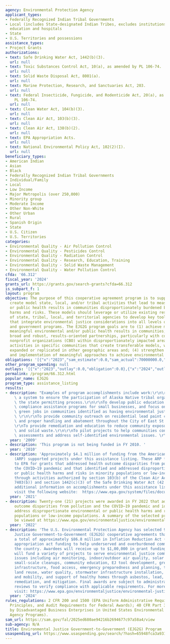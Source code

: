 ```yaml
---
agency: Environmental Protection Agency
applicant_types:
- Federally Recognized Indian Tribal Governments
- Local (includes State-designated Indian Tribes, excludes institutions of higher
  education and hospitals
- State
- U.S. Territories and possessions
assistance_types:
- Project Grants
authorizations:
- text: Safe Drinking Water Act, 1442(b)(3).
  url: null
- text: Toxic Substances Control Act, 10(a), as amended by PL 106-74.
  url: null
- text: Solid Waste Disposal Act, 8001(a).
  url: null
- text: Marine Protection, Research, and Sanctuaries Act, 203.
  url: null
- text: Federal Insecticide, Fungicide, and Rodenticide Act, 20(a), as amended by
    PL 106-74.
  url: null
- text: Clean Water Act, 104(b)(3).
  url: null
- text: Clean Air Act, 103(b)(3).
  url: null
- text: Clean Air Act, 138(b)(2).
  url: null
- text: EPA Appropriation Acts.
  url: null
- text: National Environmental Policy Act, 102(2)(I).
  url: null
beneficiary_types:
- American Indian
- Asian
- Black
- Federally Recognized Indian Tribal Governments
- Individual/Family
- Local
- Low Income
- Major Metropolis (over 250,000)
- Minority group
- Moderate Income
- Other Non-White
- Other Urban
- Rural
- Spanish Origin
- State
- U.S. Citizen
- U.S. Territories
categories:
- Environmental Quality - Air Pollution Control
- Environmental Quality - Pesticides Control
- Environmental Quality - Radiation Control
- Environmental Quality - Research, Education, Training
- Environmental Quality - Solid Waste Management
- Environmental Quality - Water Pollution Control
cfda: '66.312'
fiscal_year: '2024'
grants_url: https://grants.gov/search-grants?cfda=66.312
is_subpart_f: 1
layout: program
objective: The purpose of this cooperative agreement program is to support and/or
  create model state, local, and/or tribal activities that lead to measurable environmental
  or public health results in communities disproportionately burdened by environmental
  harms and risks. These models should leverage or utilize existing resources or assets
  of state, tribal, local, and territorial agencies to develop key tools and processes
  that integrate environmental justice considerations into all levels of government
  and government programs. The EJG2G program goals are to (1) achieve measurable and
  meaningful environmental and/or public health results in communities; (2) build
  broad and robust, results-oriented partnerships, particularly with community-based
  nonprofit organizations (CBO) within disproportionately impacted areas; (3) pilot
  activities in specific communities that create transferable models, which can be
  expanded or replicated in other geographic areas and; (4) strengthen the development
  and implementation of meaningful approaches to achieve environmental justice.
obligations: '[{"x":"2023","sam_estimate":0.0,"sam_actual":70000000.0,"usa_spending_actual":0.0},{"x":"2024","sam_estimate":0.0,"sam_actual":81491078.0,"usa_spending_actual":82435696.0},{"x":"2025","sam_estimate":0.0,"sam_actual":11759999.0,"usa_spending_actual":0.0}]'
other_program_spending: null
outlays: '[{"x":"2023","outlay":0.0,"obligation":0.0},{"x":"2024","outlay":182484.02,"obligation":82435696.0},{"x":"2025","outlay":0.0,"obligation":0.0}]'
permalink: /program/66.312.html
popular_name: EJG2G
program_type: assistance_listing
results:
- description: "Examples of program accomplishments include work:\r\n\r\nTo develop\
    \ a system to ensure the participation of Alaska Native tribal organizations in\
    \ the state permitting process.\r\n\r\nTo develop public education programs, create\
    \ compliance assistance programs for small businesses, and focus on generating\
    \ green jobs in communities identified as having environmental justice concerns.\
    \ \r\n\r\nTo provide community outreach on residential lead paint contamination\
    \ and proper handling and abatement throughout the City of East St. Louis.\r\n\
    \r\nTo provide remediation and education to reduce community exposure to air pollution\
    \ and solid waste.\r\n\r\nTo pilot projects to help communities conduct environmental\
    \ assessments and address self-identified environmental issues. \r\n"
  year: '2009'
- description: 'This program is not being funded in FY 2010. '
  year: '2010'
- description: 'Approximately $4.1 million of funding from the American Rescue Plan
    (ARP) supported projects under this assistance listing. These ARP funds were appropriated
    to EPA for grants that addressed health outcome disparities from pollution and
    the COVID–19 pandemic and that identified and addressed disproportionate environmental
    or public health harms and risks in minority populations or low-income populations
    through activities authorized by section 103(b) of the Clean Air Act (42 U.S.C.
    7403(b)) and section 1442(c)(3) of the Safe Drinking Water Act (42 U.S.C. 300j–1(c)).  For
    additional information on accomplishments under this assistance listing, please
    visit the following website:  https://www.epa.gov/system/files/documents/2022-05/2021%20SEJCA%20Selections%20Project%20Descriptions.pdf.'
  year: '2021'
- description: Twenty-one (21) projects were awarded in FY 2022 that address health
    outcome disparities from pollution and the COVID–19 pandemic and identify and
    address disproportionate environmental or public health harms and risks in minority
    populations or low-income populations. A summary of the selected projects can
    be viewed at https://www.epa.gov/environmentaljustice/environmental-justice-grants#year.
  year: '2022'
- description: 'The U.S. Environmental Protection Agency has selected 96 Environmental
    Justice Government-to-Government (EJG2G) cooperative agreements that will receive
    a total of approximately $86.8 million in Inflation Reduction Act (IRA) and annual
    appropriation act funding to help underserved and overburdened communities across
    the country. Awardees will receive up to $1,00,000 in grant funding. EJG2G grants
    will fund a variety of projects to serve environmental justice communities and
    issues including air monitoring, indoor/outdoor air quality, solar panel installation,
    small-scale cleanups, community education, EJ tool development, green jobs and
    infrastructure, food access, emergency preparedness and planning, toxics exposure,
    land reuse, water quality, stormwater infrastructure installation, equitable transportation
    and mobility, and support of healthy homes through asbestos, lead, and radon testing,
    remediation, and mitigation. Final awards are subject to administrative and legal
    reviews to verify compliance with applicable requirements. For more information,
    visit: https://www.epa.gov/environmentaljustice/environmental-justice-government-government-program.'
  year: '2024'
rules_regulations: 2 CFR 200 and 1500 (EPA Uniform Administrative Requirements, Cost
  Principles, and Audit Requirements for Federal Awards); 40 CFR Part 33 (Participation
  by Disadvantaged Business Enterprises in United States Environmental Protection
  Agency Programs).
sam_url: https://sam.gov/fal/2025ed680ae94216b2694677c97a58a4/view
sub-agency: N/A
title: Environmental Justice Government-to-Government (EJG2G) Program
usaspending_url: https://www.usaspending.gov/search/?hash=65948fca3a93116224867cb0077547c5
---
```

